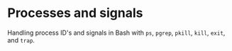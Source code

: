 # Processes and signals

Handling process ID's and signals in Bash with `ps`, `pgrep`, `pkill`, `kill`, `exit`, and `trap`.

